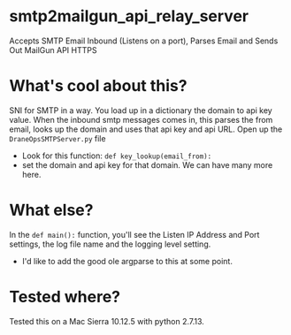 # smtp2mailgun_api_relay_server
Accepts SMTP Email Inbound (Listens on a port), Parses Email and Sends Out MailGun API HTTPS

# What's cool about this?
SNI for SMTP in a way.
You load up in a dictionary the domain to api key value. 
When the inbound smtp messages comes in, this parses the from email, looks up the domain and uses that api key and api URL.
Open up the `DraneOpsSMTPServer.py` file
- Look for this function: `def key_lookup(email_from):`
 - set the domain and api key for that domain. We can have many more here.

# What else?
In the `def main():` function, you'll see the Listen IP Address and Port settings, the log file name and the logging level setting.
- I'd like to add the good ole argparse to this at some point.

# Tested where?
Tested this on a Mac Sierra 10.12.5 with python 2.7.13.
